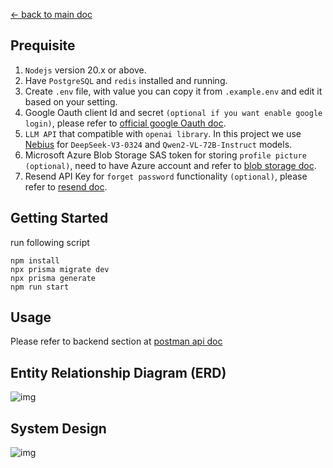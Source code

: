 [<- back to main doc](../README.md#usage)
## Prequisite
1. ``Nodejs`` version 20.x or above.
2. Have ``PostgreSQL`` and ``redis`` installed and running.
3. Create ``.env`` file, with value you can copy it from ``.example.env`` and edit it based on your setting.
4. Google Oauth client Id and secret ``(optional if you want enable google login)``, please refer to [official google Oauth doc](https://developers.google.com/identity/protocols/oauth2).
5. ``LLM API`` that compatible with ``openai library``. In this project we use [Nebius](https://nebius.com/) for ``DeepSeek-V3-0324`` and  ``Qwen2-VL-72B-Instruct`` models.
6. Microsoft Azure Blob Storage SAS token for storing ``profile picture`` ``(optional)``, need to have Azure account and refer to [blob storage doc](https://learn.microsoft.com/en-us/azure/storage/blobs/).
7. Resend API Key for ``forget password`` functionality ``(optional)``, please refer to [resend doc](https://resend.com/docs/introduction).
## Getting Started
run following script
```
npm install
npx prisma migrate dev
npx prisma generate
npm run start
```
## Usage
Please refer to backend section at [postman api doc](https://documenter.getpostman.com/view/29689178/2sB2jAbTYf#36430796-d151-4d2d-af32-89f3e0a5d937)
## Entity Relationship Diagram (ERD)  
![img](https://drive.google.com/uc?export=view&id=1O64G9qFGxJpMbQsUBIRmPm3kp7ehGnw-)
## System Design  
![img](https://drive.google.com/uc?export=view&id=1VNRXQFmlk2dAVqWfhYf1COBjcw-9J48c)
